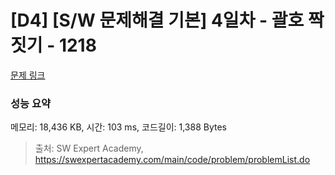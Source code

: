 # [D4] [S/W 문제해결 기본] 4일차 - 괄호 짝짓기 - 1218 

[문제 링크](https://swexpertacademy.com/main/code/problem/problemDetail.do?contestProbId=AV14eWb6AAkCFAYD) 

### 성능 요약

메모리: 18,436 KB, 시간: 103 ms, 코드길이: 1,388 Bytes



> 출처: SW Expert Academy, https://swexpertacademy.com/main/code/problem/problemList.do